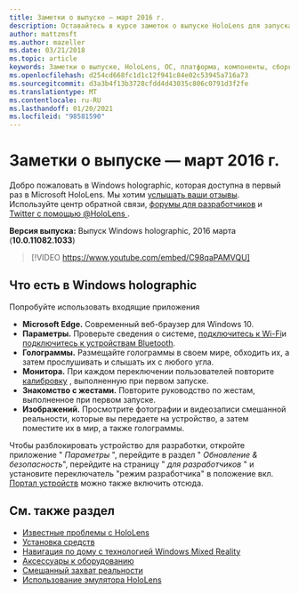 ```yaml
---
title: Заметки о выпуске — март 2016 г.
description: Оставайтесь в курсе заметок о выпуске HoloLens для запуска HoloLens и Windows Holographic.
author: mattzmsft
ms.author: mazeller
ms.date: 03/21/2018
ms.topic: article
keywords: Заметки о выпуске, HoloLens, ОС, платформа, компоненты, сборка, запуск
ms.openlocfilehash: d254cd668fc1d1c12f941c84e02c53945a716a73
ms.sourcegitcommit: d3a3b4f13b3728cfdd4d43035c806c0791d3f2fe
ms.translationtype: MT
ms.contentlocale: ru-RU
ms.lasthandoff: 01/20/2021
ms.locfileid: "98581590"
---
```

# <a name="release-notes---march-2016"></a>Заметки о выпуске — март 2016 г.

Добро пожаловать в Windows holographic, которая доступна в первый раз в Microsoft HoloLens. Мы хотим [услышать ваши отзывы](/windows/mixed-reality/give-us-feedback). Используйте центр обратной связи, [форумы для разработчиков](https://forums.hololens.com) и [Twitter с помощью @HoloLens ](https://twitter.com/hololens).

**Версия выпуска:** Выпуск Windows holographic, 2016 марта (**10.0.11082.1033**)

>[!VIDEO https://www.youtube.com/embed/C98qaPAMVQU]

## <a name="whats-in-windows-holographic"></a>Что есть в Windows holographic

Попробуйте использовать входящие приложения
* **Microsoft Edge.** Современный веб-браузер для Windows 10.
* **Параметры.** Проверьте сведения о системе, [подключитесь к Wi-Fi](/windows/mixed-reality/connecting-to-wi-fi-on-hololens)и [подключитесь к устройствам Bluetooth](/windows/mixed-reality/discover/hardware-accessories).
* **Голограммы.** Размещайте голограммы в своем мире, обходить их, а затем прослушивать и слышать их с любого угла.
* **Монитора.** При каждом переключении пользователей повторите [калибровку](/windows/mixed-reality/calibration) , выполненную при первом запуске.
* **Знакомство с жестами.** Повторите руководство по жестам, выполненное при первом запуске.
* **Изображений.** Просмотрите фотографии и видеозаписи смешанной реальности, которые вы передаете на устройство, а затем поместите их в мир, а также голограммы.

Чтобы разблокировать устройство для разработки, откройте приложение " *Параметры* ", перейдите в раздел " *Обновление & безопасность*", перейдите на страницу " *для разработчиков* " и установите переключатель "режим разработчика" в положение вкл. [Портал устройств](/windows/mixed-reality/develop/platform-capabilities-and-apis/using-the-windows-device-portal) можно также включить отсюда.

## <a name="see-also"></a>См. также раздел
* [Известные проблемы с HoloLens](/windows/mixed-reality/hololens-known-issues)
* [Установка средств](/windows/mixed-reality/develop/install-the-tools)
* [Навигация по дому с технологией Windows Mixed Reality](/windows/mixed-reality/discover/navigating-the-windows-mixed-reality-home)
* [Аксессуары к оборудованию](/windows/mixed-reality/discover/hardware-accessories)
* [Смешанный захват реальности](/windows/mixed-reality/mixed-reality-capture)
* [Использование эмулятора HoloLens](/windows/mixed-reality/develop/platform-capabilities-and-apis/using-the-hololens-emulator)